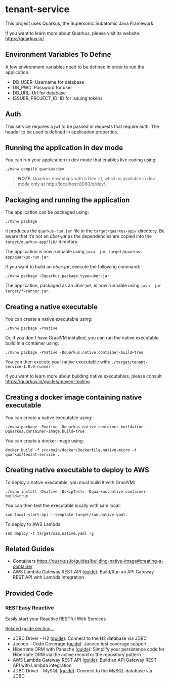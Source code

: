 # tenant-service

This project uses Quarkus, the Supersonic Subatomic Java Framework.

If you want to learn more about Quarkus, please visit its website: https://quarkus.io/ .

## Environment Variables To Define
A few environment variables need to be defined in order to run the application.
- DB_USER: Username for database
- DB_PWD: Password for user
- DB_URL: Url for database
- ISSUER_PROJECT_ID: ID for issuing tokens

## Auth
This service requires a jwt to be passed in requests that require auth. The header to be used is defined in
application.properties.

## Running the application in dev mode

You can run your application in dev mode that enables live coding using:
```shell script
./mvnw compile quarkus:dev
```

> **_NOTE:_**  Quarkus now ships with a Dev UI, which is available in dev mode only at http://localhost:8080/q/dev/.

## Packaging and running the application

The application can be packaged using:
```shell script
./mvnw package
```
It produces the `quarkus-run.jar` file in the `target/quarkus-app/` directory.
Be aware that it’s not an _über-jar_ as the dependencies are copied into the `target/quarkus-app/lib/` directory.

The application is now runnable using `java -jar target/quarkus-app/quarkus-run.jar`.

If you want to build an _über-jar_, execute the following command:
```shell script
./mvnw package -Dquarkus.package.type=uber-jar
```

The application, packaged as an _über-jar_, is now runnable using `java -jar target/*-runner.jar`.

## Creating a native executable

You can create a native executable using:
```shell script
./mvnw package -Pnative
```

Or, if you don't have GraalVM installed, you can run the native executable build in a container using:
```shell script
./mvnw package -Pnative -Dquarkus.native.container-build=true
```

You can then execute your native executable with: `./target/tenant-service-1.0.0-runner`

If you want to learn more about building native executables, please consult https://quarkus.io/guides/maven-tooling.

## Creating a docker image containing native executable

You can create a native executable using:
```shell script
./mvnw package -Pnative -Dquarkus.native.container-build=true -Dquarkus.container-image.build=true
```

You can create a docker image using:
```shell script
docker build -f src/main/docker/Dockerfile.native-micro -t quarkus/tenant-service .
```

## Creating native executable to deploy to AWS

To deploy a native executable, you must build it with GraalVM:
```shell script
./mvnw install -Dnative -DskipTests -Dquarkus.native.container-build=true
```

You can then test the executable locally with sam local:
```shell script
sam local start-api --template target/sam.native.yaml.
```

To deploy to AWS Lambda:
```shell script
sam deploy -t target/sam.native.yaml -g
```

## Related Guides
- Containers https://quarkus.io/guides/building-native-image#creating-a-container
- AWS Lambda Gateway REST API ([guide](https://quarkus.io/guides/amazon-lambda-http)): Build/Run an API Gateway REST API with Lambda integration

## Provided Code

### RESTEasy Reactive

Easily start your Reactive RESTful Web Services

[Related guide section...](https://quarkus.io/guides/getting-started-reactive#reactive-jax-rs-resources)
- JDBC Driver - H2 ([guide](https://quarkus.io/guides/datasource)): Connect to the H2 database via JDBC
- Jacoco - Code Coverage ([guide](https://quarkus.io/guides/tests-with-coverage)): Jacoco test coverage support
- Hibernate ORM with Panache ([guide](https://quarkus.io/guides/hibernate-orm-panache)): Simplify your persistence code for Hibernate ORM via the active record or the repository pattern
- AWS Lambda Gateway REST API ([guide](https://quarkus.io/guides/amazon-lambda-http)): Build an API Gateway REST API with Lambda integration
- JDBC Driver - MySQL ([guide](https://quarkus.io/guides/datasource)): Connect to the MySQL database via JDBC
